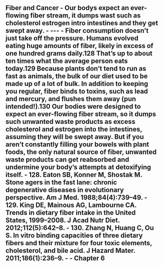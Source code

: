  Fiber and Cancer
	- Our bodys expect an ever-flowing fiber stream, it dumps wast such as cholesterol estrogen intro intestines and they get swept away.
	- ---
	- Fiber consumption doesn’t just take off the pressure. Humans evolved eating huge amounts of fiber, likely in excess of one hundred grams daily.128 That’s up to about ten times what the average person eats today.129 Because plants don’t tend to run as fast as animals, the bulk of our diet used to be made up of a lot of bulk. In addition to keeping you regular, fiber binds to toxins, such as lead and mercury, and flushes them away (pun intended!).130 Our bodies were designed to expect an ever-flowing fiber stream, so it dumps such unwanted waste products as excess cholesterol and estrogen into the intestines, assuming they will be swept away. But if you aren’t constantly filling your bowels with plant foods, the only natural source of fiber, unwanted waste products can get reabsorbed and undermine your body’s attempts at detoxifying itself.
		- 128. Eaton SB, Konner M, Shostak M. Stone agers in the fast lane: chronic degenerative diseases in evolutionary perspective. Am J Med. 1988;84(4):739–49.
		- 129. King DE, Mainous AG, Lambourne CA. Trends in dietary fiber intake in the United States, 1999–2008. J Acad Nutr Diet. 2012;112(5):642–8.
		- 130. Zhang N, Huang C, Ou S. In vitro binding capacities of three dietary fibers and their mixture for four toxic elements, cholesterol, and bile acid. J Hazard Mater. 2011;186(1):236–9.
		- - Chapter 6
-